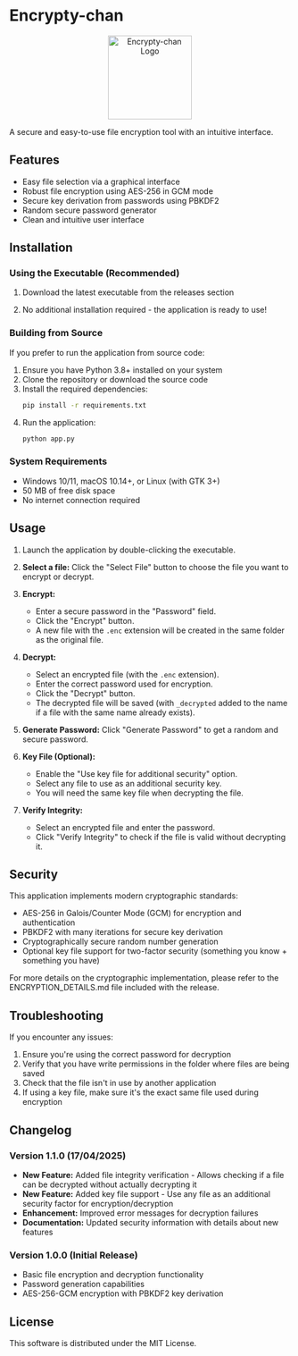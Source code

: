 # Encrypty-chan

<p align="center">
  <img src="favi.ico" alt="Encrypty-chan Logo" width="150" height="150"/>
</p>

A secure and easy-to-use file encryption tool with an intuitive interface.

## Features

* Easy file selection via a graphical interface
* Robust file encryption using AES-256 in GCM mode
* Secure key derivation from passwords using PBKDF2
* Random secure password generator
* Clean and intuitive user interface

## Installation

### Using the Executable (Recommended)

1. Download the latest executable from the releases section

2. No additional installation required - the application is ready to use!

### Building from Source

If you prefer to run the application from source code:

1. Ensure you have Python 3.8+ installed on your system
2. Clone the repository or download the source code
3. Install the required dependencies:
   ```bash
   pip install -r requirements.txt
   ```
4. Run the application:
   ```bash
   python app.py
   ```

### System Requirements

* Windows 10/11, macOS 10.14+, or Linux (with GTK 3+)
* 50 MB of free disk space
* No internet connection required

## Usage

1. Launch the application by double-clicking the executable.

2. **Select a file:** Click the "Select File" button to choose the file you want to encrypt or decrypt.

3. **Encrypt:**
   * Enter a secure password in the "Password" field.
   * Click the "Encrypt" button.
   * A new file with the `.enc` extension will be created in the same folder as the original file.

4. **Decrypt:**
   * Select an encrypted file (with the `.enc` extension).
   * Enter the correct password used for encryption.
   * Click the "Decrypt" button.
   * The decrypted file will be saved (with `_decrypted` added to the name if a file with the same name already exists).

5. **Generate Password:** Click "Generate Password" to get a random and secure password.

6. **Key File (Optional):**
   * Enable the "Use key file for additional security" option.
   * Select any file to use as an additional security key.
   * You will need the same key file when decrypting the file.

7. **Verify Integrity:**
   * Select an encrypted file and enter the password.
   * Click "Verify Integrity" to check if the file is valid without decrypting it.

## Security

This application implements modern cryptographic standards:
* AES-256 in Galois/Counter Mode (GCM) for encryption and authentication
* PBKDF2 with many iterations for secure key derivation
* Cryptographically secure random number generation
* Optional key file support for two-factor security (something you know + something you have)

For more details on the cryptographic implementation, please refer to the ENCRYPTION_DETAILS.md file included with the release.

## Troubleshooting

If you encounter any issues:
1. Ensure you're using the correct password for decryption
2. Verify that you have write permissions in the folder where files are being saved
3. Check that the file isn't in use by another application
4. If using a key file, make sure it's the exact same file used during encryption

## Changelog

### Version 1.1.0 (17/04/2025)

* **New Feature:** Added file integrity verification - Allows checking if a file can be decrypted without actually decrypting it
* **New Feature:** Added key file support - Use any file as an additional security factor for encryption/decryption
* **Enhancement:** Improved error messages for decryption failures
* **Documentation:** Updated security information with details about new features

### Version 1.0.0 (Initial Release)

* Basic file encryption and decryption functionality
* Password generation capabilities
* AES-256-GCM encryption with PBKDF2 key derivation

## License

This software is distributed under the MIT License.